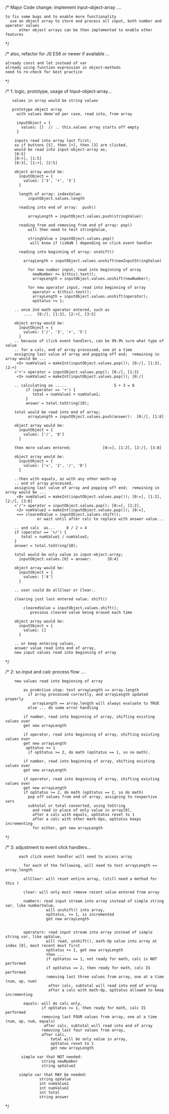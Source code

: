 /* Major Code change:  implement input-object-array ....

    to fix some bugs and to enable more functionality
      use an object array to store and process all input, both number and operator values
          other object arrays can be then implemented to enable other features
*/

/* also, refactor for JS ES6 or newer if available ...

    already const and let instead of var
    already using function expression in object-methods
    need to re-check for best practice
*/

/*     1: logic, prototype, usage of Input-object-array...

       values in array would be string values

       prototype object array
         with values demo'ed per case, read into, from array

         inputObject = {
           values: []  // .. this.values array starts off empty
         }

        inputs read into array last first;
        so if buttons [5], then [+], then [3] are clicked,
        would be read into input-object-array as;
        [0:5]
        [0:+], [1:5]
        [0:3], [1:+], [2:5]

        object array would be:
          inputObject = {
            values: ['3', '+', '5']
          }

          length of array: indexValue:
              inputObject.values.length

          reading into end of array:  push()

              arrayLength = inputObject.values.push(stringValue):

          reading from and removing from end of array: pop()
              will then need to test stringValue,

              stringValue = inputObject.values.pop()
               will know if (isNaN ) depending on click event handler

          reading into beginning of array: unshift()

            arrayLength = inputObject.values.unshift(newInputStringValue)

              for new number input, read into beginning of array
                newNumber += $(this).text();
                arrayLength = inputObject.values.unshift(newNumber);

              for new operator input, read into beginning of array
                operator = $(this).text();
                arrayLength = inputObject.values.unshift(operator);
                opStatus += 1;

        .. once 2nd math operator entered, such as
            ....  [0:/], [1:3], [2:+], [3:5]

        object array would be:
          inputObject = {
            values: ['/', '3', '+', '5']
          }
        .. because of click event handlers, can be 99.9% sure what type of value
        .. for a calc, end of array processed, one at a time
        assigning last value of array and popping off end;  remaining in array would be ...
         <5> numValue1 = makeInt(inputObject.values.pop()); [0:/], [1:3], [2:+]
        <'+'> operator = inputObject.values.pop(); [0:/], [1:3]
         <3> numValue2 = makeInt(inputObject.values.pop()); [0:/]

        .. calculating as .....                     5 + 3 = 8
             if (operator == '+') {
                total = numValue1 + numValue2;
             }
             answer = total.toString(10);

        total would be read into end of array;
              arrayLength = inputObject.values.push(answer):  [0:/], [1:8]

        object array would be:
          inputObject = {
            values: ['/', '8']
          }

        then more values entered;              [0:=], [1:2], [2:/], [3:8]

        object array would be:
          inputObject = {
            values: ['=', '2', '/', '8']
          }

        ..then with equals, as with any other math-op
        .. end of array processed,
        assigning last value of array and popping off end;  remaining in array would be ...
         <8> numValue1 = makeInt(inputObject.values.pop()); [0:=], [1:2], [2:/], [3:8]
        <'/'> operator = inputObject.values.pop(); [0:=], [1:2],
         <2> numValue2 = makeInt(inputObject.values.pop()); [0:=],
         <=> clearedValue = inputObject.values.shift();
                  or wait until after calc to replace with answer value...

        .. and calc  as...     8 / 2 = 4
        if (operator == '+/') {
           total = numValue1 / numValue2;
        }
        answer = total.toString(10);

        total would be only value in input-object-array;
          inputObject.values.[0] = answer:       [0:4]

        object array would be:
          inputObject = {
            values: ['4']
          }

        .. user could do allClear or Clear..

        clearing just last entered value: shift()

            clearedValue = inputObject.values.shift();
               previous cleared value being erased each time

        object array would be:
          inputObject = {
            values: []
          }

        .. or keep entering values,
        answer value read into end of array,
        new input values read into beginning of array
*/

/*     2: so input and calc process flow ....

        new values read into beginning of array

            as proActive step: test arrayLength == array.length
              if array processed correctly, and arrayLength updated properly
                arrayLength == array.length will always evaluate to TRUE
              else ... do some error handling

            if number, read into beginning of array, shifting existing values over
            get new arrayLength

            if operator, read into beginning of array, shifting existing values over
            get new arrayLength
             opStatus += 1
              if opStatus >= 2, do math (opStatus == 1, so no math),

            if number, read into beginning of array, shifting existing values over
            get new arrayLength

            if operator, read into beginning of array, shifting existing values over
            get new arrayLength
            if opStatus >= 2, do math (opStatus == 2, so do math)
              pop off values from end of array, assigning to respective vars
              subtotal or total converted, using toString
                and read in place of only value in array[0],
                after a calc with equals, opStatus reset to 1
                after a calc with other math-Ops, opStatus keeps incrementing
                for either, get new arrayLength
*/

/*      3: adjustment to event click handlers...

          each click event handler will need to access array

            for each of the following, will need to test arrayLength == array.length

            allClear: will reset entire array, (still need a method for this )

            clear: will only most remove recent value entered from array

            numbers: read input stream into array instead of simple string var, like numberValue,
                      will unshift() into array,
                      opStatus, += 1, is incremented
                      get new arrayLength


            operators: read input stream into array instead of simple string var, like opValue,
                      will read, unshift(), math-Op value into array at index [0], most recent most first
                      opStatus += 1, get new arrayLength
                      then ...
                      if opStatus == 1, not ready for math, calc is NOT performed
                      if opStatus == 2, then ready for math, calc IS performed
                      removing last three values from array, one at a time (num, op, num)
                       after calc, subtotal will read into end of array
                       after a calc with math-Op, opStatus allowed to keep incrementing

            equals: will do calc only,
                    if opStatus >= 1, then ready for math, calc IS performed
                    removing last FOUR values from array, one at a time (num, op, num, equals)
                     after calc, subtotal will read into end of array
                    removing last four values from array,
                    after calc,
                        total will be only value in array,
                        opStatus reset to 1
                        get new arrayLength

           simple var that NOT needed:
                    string newNumber
                    string opValue2

          simple var that MAY be needed:
                   string opValue
                   int numValue1
                   int numValue2
                   int total
                   string answer
*/
